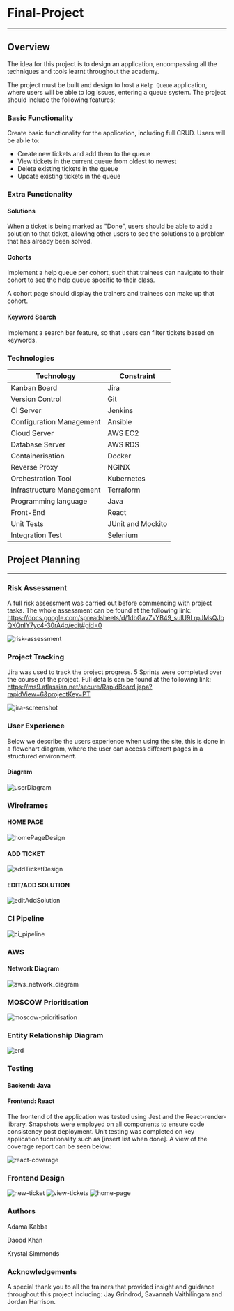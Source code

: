 # Final-Project
---
## Overview
The idea for this project is to design an application,
encompassing all the techniques and tools learnt throughout the academy.

The project must be built and design to host a `Help Queue` application,
where users will be able to log issues, entering a queue system. 
The project should include the following features;

### Basic Functionality
Create basic functionality for the application, including full CRUD.
Users will be ab   le to:

* Create new tickets and add them to the queue
* View tickets in the current queue from oldest to newest
* Delete existing tickets in the queue
* Update existing tickets in the queue

### Extra Functionality 

#### Solutions
When a ticket is being marked as "Done", 
users should be able to add a solution 
to that ticket, allowing other users to
see the solutions to a problem that has already been solved.

#### Cohorts
Implement a help queue per cohort, 
such that trainees can navigate to their 
cohort to see the help queue specific to their class.

A cohort page should display the trainers and trainees can make up that cohort.

#### Keyword Search
Implement a search bar feature, so that users can filter tickets based on keywords.

### Technologies

| Technology               | Constraint  |
| -----------              | ----------- |
| Kanban Board             | Jira        |
| Version Control          | Git|
| CI Server                | Jenkins |
| Configuration Management | Ansible |
| Cloud Server             | AWS EC2 |
| Database Server          | AWS RDS |
| Containerisation         | Docker  |
| Reverse Proxy            | NGINX  |
| Orchestration Tool       | Kubernetes  |
| Infrastructure Management| Terraform  |
| Programming language     | Java |
| Front-End                | React |
| Unit Tests               | JUnit and Mockito |
| Integration Test         | Selenium |

## Project Planning
---
### Risk Assessment 
A full risk assessment was carried out before commencing with project tasks. The whole assessment can be found at the following link:
https://docs.google.com/spreadsheets/d/1dbGavZvYB49_sulU9LrpJMsQJbQKQnIY7yc4-30rA4o/edit#gid=0

![risk-assessment](https://github.com/makhdoomshabir/Final-Project/blob/main/documentation/risk-assessment.png)

### Project Tracking
Jira was used to track the project progress. 5 Sprints were completed over the course of the project. Full details can be found at the following link:
https://ms9.atlassian.net/secure/RapidBoard.jspa?rapidView=6&projectKey=PT

![jira-screenshot](https://github.com/makhdoomshabir/Final-Project/blob/main/documentation/jira.png)


### User Experience

Below we describe the users experience when using the site, 
this is done in a flowchart diagram, where the user 
can access different pages in a structured environment.

#### Diagram
![userDiagram](documentation/UserExperience.png)

### Wireframes

#### HOME PAGE
![homePageDesign](documentation/homepage.png)

#### ADD TICKET
![addTicketDesign](documentation/TicketAdd.png)

#### EDIT/ADD SOLUTION
![editAddSolution](documentation/issue.png)

### CI Pipeline
![ci_pipeline](https://github.com/makhdoomshabir/Final-Project/blob/main/documentation/ci_pipeline.png)

### AWS
#### Network Diagram
![aws_network_diagram](https://github.com/makhdoomshabir/Final-Project/blob/main/documentation/aws_net_diagram.png)

### MOSCOW Prioritisation

![moscow-prioritisation](https://github.com/makhdoomshabir/Final-Project/blob/main/documentation/Screenshot%20from%202020-10-14%2016-08-10.png)

### Entity Relationship Diagram
![erd](https://github.com/makhdoomshabir/Final-Project/blob/main/documentation/project_three_erd.png)

### Testing 
#### Backend: Java

#### Frontend: React
The frontend of the application was tested using Jest and the React-render-library. Snapshots were employed on all components to ensure code consistency post deployment. Unit testing was completed on key application fucntionality such as [insert list when done]. A view of the coverage report can be seen below:

![react-coverage](https://github.com/makhdoomshabir/Final-Project/blob/main/documentation/Snapshot%20Cov.png)


### Frontend Design 

![new-ticket](https://github.com/makhdoomshabir/Final-Project/blob/Frontend/documentation/newticketform.png)
![view-tickets](https://github.com/makhdoomshabir/Final-Project/blob/Frontend/documentation/viewtickets.png)
![home-page](https://github.com/makhdoomshabir/Final-Project/blob/Frontend/documentation/homepage.png)

### Authors
Adama Kabba

Daood Khan  

Krystal Simmonds

### Acknowledgements 
A special thank you to all the trainers that provided insight and guidance throughout this project including: Jay Grindrod, Savannah Vaithilingam and Jordan Harrison.
